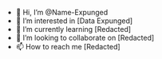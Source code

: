 - 👋 Hi, I’m @Name-Expunged
- 👀 I’m interested in [Data Expunged]
- 🌱 I’m currently learning [Redacted]
- 💞️ I’m looking to collaborate on [Redacted]
- 📫 How to reach me [Redacted]

<!---
Name-Expunged/Name-Expunged is a ✨ special ✨ repository because its `README.md` (this file) appears on your GitHub profile.
You can click the Preview link to take a look at your changes.
--->
